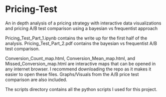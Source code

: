 # Pricing-Test
An in depth analysis of a pricing strategy with interactive data visualizations and pricing A/B test comparison using a bayesian vs frequentist approach

Pricing_Test_Part_1.ipynb contains the write up for the first half of the analysis.  Pricing_Test_Part_2.pdf
contains the bayesian vs frequentist A/B test comparison.  

Conversion_Count_map.html, Conversion_Mean_map.html, and Missed_Conversion_map.html are interactive maps that
can be opened in any internet browser.  I recommend downloading the repo as it makes it easier to open these files.  Graphs/Visuals from the A/B price test comparison are also included.

The scripts directory contains all the python scripts I used for this project.
